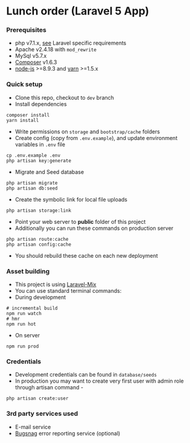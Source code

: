 # Lunch order (Laravel 5 App)

### Prerequisites 
* php v7.1.x, [see](https://laravel.com/docs/installation) Laravel specific requirements
* Apache v2.4.18 with ```mod_rewrite```
* MySql v5.7.x
* [Composer](https://getcomposer.org) v1.6.3
* [node-js](https://github.com/creationix/nvm) >=8.9.3 and [yarn](https://yarnpkg.com/en/) >=1.5.x

### Quick setup 
* Clone this repo, checkout to ```dev``` branch
* Install dependencies
```
composer install
yarn install
```
* Write permissions on ```storage``` and ```bootstrap/cache``` folders
* Create config (copy from ```.env.example```), and update environment variables in ```.env``` file
```
cp .env.example .env
php artisan key:generate
```
* Migrate and Seed database
```
php artisan migrate
php artisan db:seed
```
* Create the symbolic link for local file uploads
```
php artisan storage:link
```
* Point your web server to **public** folder of this project
* Additionally you can run these commands on production server
```
php artisan route:cache
php artisan config:cache
```
* You should rebuild these cache on each new deployment


### Asset building
* This project is using [Laravel-Mix](https://github.com/JeffreyWay/laravel-mix)
* You can use standard terminal commands:
* During development
```
# incremental build
npm run watch
# hmr
npm run hot
```
* On server
```
npm run prod
```

### Credentials
* Development credentials can be found in `database/seeds`
* In production you may want to create very first user with admin role through artisan command -
```
php artisan create:user
```

### 3rd party services used
* E-mail service
* [Bugsnag](https://www.bugsnag.com/) error reporting service (optional)
